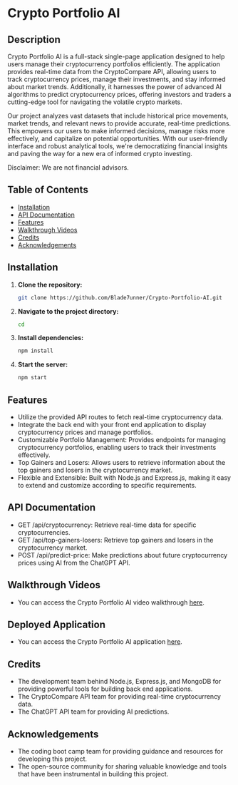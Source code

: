 # Crypto Portfolio AI

## Description
Crypto Portfolio AI is a full-stack single-page application designed to help users manage their cryptocurrency portfolios efficiently. The application provides real-time data from the CryptoCompare API, allowing users to track cryptocurrency prices, manage their investments, and stay informed about market trends. Additionally, it harnesses the power of advanced AI algorithms to predict cryptocurrency prices, offering investors and traders a cutting-edge tool for navigating the volatile crypto markets.

Our project analyzes vast datasets that include historical price movements, market trends, and relevant news to provide accurate, real-time predictions. This empowers our users to make informed decisions, manage risks more effectively, and capitalize on potential opportunities. With our user-friendly interface and robust analytical tools, we're democratizing financial insights and paving the way for a new era of informed crypto investing.

Disclaimer: We are not financial advisors.

## Table of Contents

- [Installation](#installation)
- [API Documentation](#api-documentation)
- [Features](#features)
- [Walkthrough Videos](#walkthrough-videos)
- [Credits](#credits)
- [Acknowledgements](#acknowledgements)

## Installation

1. **Clone the repository:**

   ```bash
   git clone https://github.com/Blade7unner/Crypto-Portfolio-AI.git
2. **Navigate to the project directory:**
   ```bash
   cd

5. **Install dependencies:**
    ```bash
   npm install

7. **Start the server:**
   ```bash
   npm start

## Features

- Utilize the provided API routes to fetch real-time cryptocurrency data.
- Integrate the back end with your front end application to display cryptocurrency prices and manage portfolios.
- Customizable Portfolio Management: Provides endpoints for managing cryptocurrency portfolios, enabling users to track their investments effectively.
- Top Gainers and Losers: Allows users to retrieve information about the top gainers and losers in the cryptocurrency market.
- Flexible and Extensible: Built with Node.js and Express.js, making it easy to extend and customize according to specific requirements.

## API Documentation

- GET /api/cryptocurrency: Retrieve real-time data for specific cryptocurrencies.
- GET /api/top-gainers-losers: Retrieve top gainers and losers in the cryptocurrency market.
- POST /api/predict-price: Make predictions about future cryptocurrency prices using AI from the ChatGPT API.

## Walkthrough Videos

- You can access the Crypto Portfolio AI video walkthrough [here](https://drive.google.com/file/d/1V0tAkR_eYepktf25Mc0Tzgh8mm2f0dm_/view).

## Deployed Application

- You can access the Crypto Portfolio AI application [here](https://crypto-portfolio-ai.onrender.com/).

## Credits

- The development team behind Node.js, Express.js, and MongoDB for providing powerful tools for building back end applications.
- The CryptoCompare API team for providing real-time cryptocurrency data.
- The ChatGPT API team for providing AI predictions.


## Acknowledgements

- The coding boot camp team for providing guidance and resources for developing this project.
- The open-source community for sharing valuable knowledge and tools that have been instrumental in building this project.






